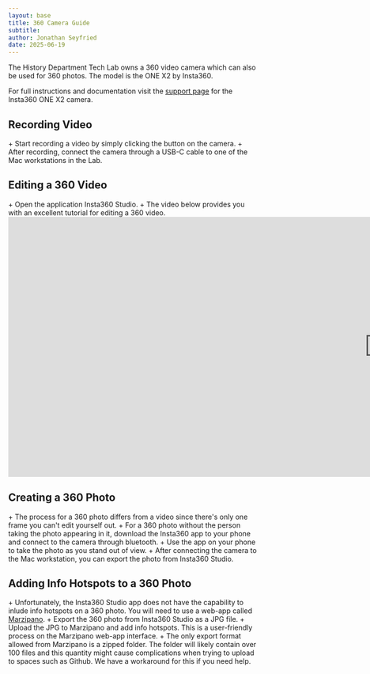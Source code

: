 ```yaml
---
layout: base
title: 360 Camera Guide
subtitle: 
author: Jonathan Seyfried
date: 2025-06-19
---
```


The History Department Tech Lab owns a 360 video camera which can also be used for 360 photos. The model is the ONE X2 by Insta360.

For full instructions and documentation visit the <a href="https://onlinemanual.insta360.com/onex2/en-us/camera/basic">support page</a> for the Insta360 ONE X2 camera.

<h2>Recording Video</h2>
+ Start recording a video by simply clicking the button on the camera.
+ After recording, connect the camera through a USB-C cable to one of the Mac workstations in the Lab.

<h2>Editing a 360 Video</h2>
+ Open the application Insta360 Studio.
+ The video below provides you with an excellent tutorial for editing a 360 video.
<iframe width="1521" height="526" src="https://youtube.com/embed/U24jDyYnU3A" title="Insta360 Studio Beginners Tutorial" frameborder="0" allow="accelerometer; autoplay; clipboard-write; encrypted-media; gyroscope; picture-in-picture; web-share" referrerpolicy="strict-origin-when-cross-origin" allowfullscreen></iframe><br>

<h2>Creating a 360 Photo</h2>
+ The process for a 360 photo differs from a video since there's only one frame you can't edit yourself out.
+ For a 360 photo without the person taking the photo appearing in it, download the Insta360 app to your phone and connect to the camera through bluetooth.
+ Use the app on your phone to take the photo as you stand out of view.
+ After connecting the camera to the Mac workstation, you can export the photo from Insta360 Studio.

<h2>Adding Info Hotspots to a 360 Photo</h2>
+ Unfortunately, the Insta360 Studio app does not have the capability to inlude info hotspots on a 360 photo. You will need to use a web-app called <a href="https://www.marzipano.net">Marzipano</a>.
+ Export the 360 photo from Insta360 Studio as a JPG file.
+ Upload the JPG to Marzipano and add info hotspots. This is a user-friendly process on the Marzipano web-app interface.
+ The only export format allowed from Marzipano is a zipped folder. The folder will likely contain over 100 files and this quantity might cause complications when trying to upload to spaces such as Github. We have a workaround for this if you need help.
